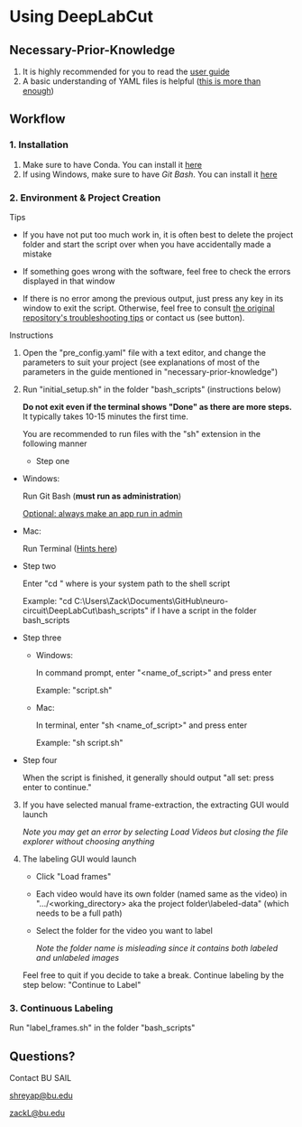 # Using DeepLabCut

## Necessary-Prior-Knowledge

1. It is highly recommended for you to read the [user guide](<https://github.com/hicsail/neuro-circuit//blob/master/DLC_user_guide.pdf>)
2. A basic understanding of YAML files is helpful ([this is more than enough](<https://rollout.io/blog/yaml-tutorial-everything-you-need-get-started/>))


## Workflow

### 1. Installation

1. Make sure to have Conda. You can install it [here](<https://docs.conda.io/projects/conda/en/latest/user-guide/install/index.html>)
2. If using Windows, make sure to have *Git Bash*. You can install it [here](https://gitforwindows.org/)

### 2. Environment & Project Creation

Tips

* If you have not put too much work in, it is often best to delete the project folder and start the script over when you have accidentally made a mistake

* If something goes wrong with the software, feel free to check the errors displayed in that window
* If there is no error among the previous output, just press any key in its window to exit the script. Otherwise, feel free to consult [the original repository's troubleshooting tips](<https://github.com/AlexEMG/DeepLabCut/wiki/Troubleshooting-Tips>) or contact us (see button).

Instructions

1. Open the "pre_config.yaml" file with a text editor, and change the parameters to suit your project (see explanations of most of the parameters in the guide mentioned in "necessary-prior-knowledge")

2. Run "initial_setup.sh" in the folder "bash_scripts" (instructions below)

   **Do not exit even if the terminal shows "Done" as there are more steps.** It typically takes 10-15 minutes the first time.

   You are recommended to run files with the "sh" extension in the following manner

   * Step one
  * Windows: 
   
    Run Git Bash (**must run as administration**)
   
    [Optional: always make an app run in admin](https://www.groovypost.com/howto/make-windows-10-apps-always-run-with-administrator-privileges/)
   
  * Mac:
   
    Run Terminal ([Hints here](https://macpaw.com/how-to/use-terminal-on-mac))


   * Step two

     Enter "cd <path>" where <path> is your system path to the shell script

     Example: "cd C:\Users\Zack\Documents\GitHub\neuro-circuit\DeepLabCut\bash_scripts" if I have a script in the folder bash_scripts

   * Step three

     - Windows: 

       In command prompt, enter "<name_of_script>" and press enter

       Example: "script.sh"

     - Mac:

       In terminal, enter "sh <name_of_script>" and press enter

       Example: "sh script.sh"

   * Step four

     When the script is finished, it generally should output "all set: press enter to continue."

3. If you have selected manual frame-extraction, the extracting GUI would launch

   *Note you may get an error by selecting Load Videos but closing the file explorer without choosing anything*

4. The labeling GUI would launch

   * Click "Load frames"

   * Each video would have its own folder (named same as the video) in ".../<working_directory> aka the project folder\labeled-data\" (which needs to be a full path)

   * Select the folder for the video you want to label

     *Note the folder name is misleading since it contains both labeled and unlabeled images*

   Feel free to quit if you decide to take a break. Continue labeling by the step below: "Continue to Label"

### 3. Continuous Labeling

Run "label_frames.sh" in the folder "bash_scripts"

## Questions?

Contact BU SAIL

shreyap@bu.edu

zackL@bu.edu